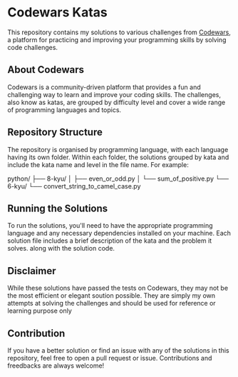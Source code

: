 # Codewars Katas

This repository contains my solutions to various challenges from [Codewars](https://www.codewars.com/), a platform for practicing and improving your programming skills by solving code challenges.

## About Codewars

Codewars is a community-driven platform that provides a fun and challenging way to learn and improve your coding skills. The challenges, also know as katas, are grouped by difficulty level and cover a wide range of programming languages and topics.

## Repository Structure

The repository is organised by programming language, with each language having its own folder. Within each folder, the solutions grouped by kata and include the kata name and level in the file name. For example:

python/
├── 8-kyu/
│   ├── even_or_odd.py
│   └── sum_of_positive.py
└── 6-kyu/
    └── convert_string_to_camel_case.py


## Running the Solutions

To run the solutions, you'll need to have the appropriate programming language and any necessary dependencies installed on your machine. Each solution file includes a brief description of the kata and the problem it solves. along with the solution code.

## Disclaimer

While these solutions have passed the tests on Codewars, they may not be the most efficient or elegant soution possible. They are simply my own attempts at solving the challenges and should be used for reference or learning purpose only

## Contribution

If you have a better solution or find an issue with any of the solutions in this repository, feel free to open a pull request or issue. Contributions and freedbacks are always welcome!